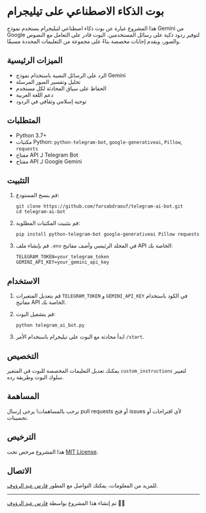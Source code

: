 # بوت الذكاء الاصطناعي على تيليجرام

هذا المشروع عبارة عن بوت ذكاء اصطناعي لتيليجرام يستخدم نموذج Gemini من Google لتوفير ردود ذكية على رسائل المستخدمين. البوت قادر على التعامل مع النصوص والصور، ويقدم إجابات مخصصة بناءً على مجموعة من التعليمات المحددة مسبقًا.

## الميزات الرئيسية

- الرد على الرسائل النصية باستخدام نموذج Gemini
- تحليل وتفسير الصور المرسلة
- الحفاظ على سياق المحادثة لكل مستخدم
- دعم اللغة العربية
- توجيه إسلامي وثقافي في الردود

## المتطلبات

- Python 3.7+
- مكتبات Python: `python-telegram-bot`, `google-generativeai`, `Pillow`, `requests`
- مفتاح API لـ Telegram Bot
- مفتاح API لـ Google Gemini

## التثبيت

1. قم بنسخ المستودع:
   ```
   git clone https://github.com/farsabdraouf/telegram-ai-bot.git
   cd telegram-ai-bot
   ```

2. قم بتثبيت المكتبات المطلوبة:
   ```
   pip install python-telegram-bot google-generativeai Pillow requests
   ```

3. قم بإنشاء ملف `.env` في المجلد الرئيسي وأضف مفاتيح API الخاصة بك:
   ```
   TELEGRAM_TOKEN=your_telegram_token
   GEMINI_API_KEY=your_gemini_api_key
   ```

## الاستخدام

1. قم بتعديل المتغيرات `TELEGRAM_TOKEN` و `GEMINI_API_KEY` في الكود باستخدام مفاتيح API الخاصة بك.

2. قم بتشغيل البوت:
   ```
   python telegram_ai_bot.py
   ```

3. ابدأ محادثة مع البوت على تيليجرام باستخدام الأمر `/start`.

## التخصيص

يمكنك تعديل التعليمات المخصصة للبوت في المتغير `custom_instructions` لتغيير سلوك البوت وطريقة رده.

## المساهمة

نرحب بالمساهمات! يرجى إرسال pull requests أو فتح issues لأي اقتراحات أو تحسينات.

## الترخيص

هذا المشروع مرخص تحت [MIT License](LICENSE).

## الاتصال

للمزيد من المعلومات، يمكنك التواصل مع المطور [فارس عبد الرؤوف](https://github.com/farsabdraouf).

---

تم إنشاء هذا المشروع بواسطة [فارس عبد الرؤوف](https://fars-dev.online/) 🧑‍💻
